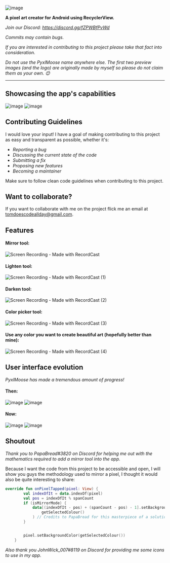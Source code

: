 ![image](https://user-images.githubusercontent.com/50536495/139613827-1d5ea69b-5ffc-4413-86ae-cba9c4e8160d.png)

**A pixel art creator for Android using RecyclerView.**

_Join our Discord: https://discord.gg/fZPWBfPvWd_

_Commits may contain bugs._

_If you are interested in contributing to this project please take that fact into consideration._

_Do not use the PyxlMoose name anywhere else. The first two preview images (and the logo) are originally made by myself so please do not claim them as your own. 😊_

----
## Showcasing the app's capabilities
![image](https://user-images.githubusercontent.com/50536495/139620161-c0ef2fc9-12e5-4404-a269-c9e7023a6e87.png)
![image](https://user-images.githubusercontent.com/50536495/139562893-ea67558d-24c3-416b-a802-8898805d5514.png)

## Contributing Guidelines
I would love your input! I have a goal of making contributing to this project as easy and transparent as possible, whether it's:

- _Reporting a bug_
- _Discussing the current state of the code_
- _Submitting a fix_
- _Proposing new features_
- _Becoming a maintainer_

Make sure to follow clean code guidelines when contributing to this project.

## Want to collaborate?
If you want to collaborate with me on the project flick me an email at tomdoescodeallday@gmail.com.

## Features
#### Mirror tool:
![Screen Recording - Made with RecordCast](https://user-images.githubusercontent.com/50536495/139818972-d6daea00-5925-4f48-a17b-168ed8520306.gif)

#### Lighten tool:
![Screen Recording - Made with RecordCast (1)](https://user-images.githubusercontent.com/50536495/139819623-fe66a42d-3b6a-4180-b335-4c1b6ddc1c05.gif)

#### Darken tool:
![Screen Recording - Made with RecordCast (2)](https://user-images.githubusercontent.com/50536495/139819953-c84c6f89-a3d0-4958-a82f-10edfd499f0a.gif)

#### Color picker tool:
![Screen Recording - Made with RecordCast (3)](https://user-images.githubusercontent.com/50536495/139820352-c6e194b6-1df1-4fbb-94e6-636e006587ff.gif)

#### Use any color you want to create beautiful art (hopefully better than mine):
![Screen Recording - Made with RecordCast (4)](https://user-images.githubusercontent.com/50536495/139821358-0f38e9a9-fd35-40f0-bd23-1b6e2435511d.gif)

## User interface evolution

_PyxlMoose has made a tremendous amount of progress!_

#### Then:

![image](https://user-images.githubusercontent.com/50536495/139565804-fe80c56c-7d92-46b0-bd24-9d7f328962f0.png)
![image](https://user-images.githubusercontent.com/50536495/139565798-65f42d72-81a7-4a2e-ae5e-0816fa07d0db.png)

#### Now:
![image](https://user-images.githubusercontent.com/50536495/139565858-d55ce8d8-d9e6-4c2e-adae-451cd73fcb91.png)
![image](https://user-images.githubusercontent.com/50536495/139565849-17e280c6-65ef-40c0-b693-67b5b9e906db.png)


## Shoutout
_Thank you to PapaBread#3820 on Discord for helping me out with the mathematics required to add a mirror tool into the app._

Because I want the code from this project to be accessible and open, I will show you guys the methodology used to mirror a pixel, I thought it would also be quite interesting to share:

``` Kotlin
override fun onPixelTapped(pixel: View) {
        val indexOfIt = data.indexOf(pixel)
        val pos = indexOfIt % spanCount
        if (isMirrorMode) {
            data[(indexOfIt - pos) + (spanCount - pos) - 1].setBackgroundColor(
                getSelectedColour()
            ) // Credits to PapaBread for this masterpiece of a solution
        }


        pixel.setBackgroundColor(getSelectedColour())
    }
```

_Also thank you JohnWick_007#8119 on Discord for providing me some icons to use in my app._
